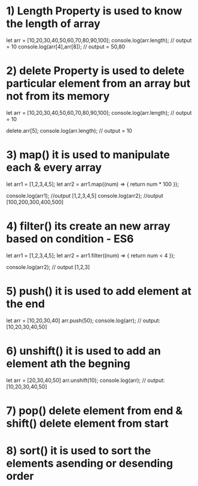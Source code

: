 # 1) Length Property  is used to know the length of array

let arr = [10,20,30,40,50,60,70,80,90,100];
console.log(arr.length); // output = 10
console.log(arr[4],arr[8]); // output = 50,80

# 2) delete Property is used to delete particular element from an array but not from its memory

let arr = [10,20,30,40,50,60,70,80,90,100];
console.log(arr.length); // output = 10

delete.arr[5];
console.log(arr.length); // output = 10


# 3) map() it is used to manipulate each & every array

let arr1 = [1,2,3,4,5];
let arr2 = arr1.map((num) => {
    return num * 100
});

console.log(arr1); //output [1,2,3,4,5]
console.log(arr2); //output [100,200,300,400,500]

# 4) filter() its create an new array based on condition - ES6 

let arr1 = [1,2,3,4,5];
let arr2 = arr1.filter((num) => {
    return num < 4
});

console.log(arr2); // output [1,2,3]

# 5) push()  it is used to add element at the end

let arr = [10,20,30,40]
arr.push(50);
console.log(arr); // output: [10,20,30,40,50]

# 6) unshift() it is used to add an element ath the begning

let arr = [20,30,40,50]
arr.unshift(10);
console.log(arr); // output: [10,20,30,40,50]

# 7) pop() delete element from end   & shift() delete element from start

# 8) sort() it is used to sort the elements asending or desending order




